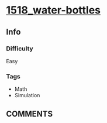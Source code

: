 # [1518_water-bottles](https://leetcode.com/problems/water-bottles/)

## Info

### Difficulty

Easy

### Tags

- Math
- Simulation

## __COMMENTS__

> 
